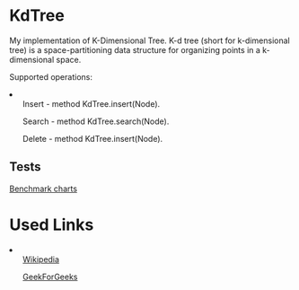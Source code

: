 # KdTree
My implementation of K-Dimensional Tree. 
K-d tree (short for k-dimensional tree) is a space-partitioning data structure for organizing points in a k-dimensional space.

Supported operations:
<li>
<ul> Insert - method KdTree.insert(Node). 
</ul>
<ul> Search - method KdTree.search(Node).
</ul>
<ul> Delete - method KdTree.insert(Node).
</ul>
</li>
<h2>Tests</h2>
<a href="github.com/LinarAbzaltdinov/KdTree/tree/master/Resources">Benchmark charts</a>
<h1>Used Links</h1>
<li>
<ul><a href="en.wikipedia.org/wiki/K-d_tree">Wikipedia</a></ul>
<ul><a href="en.wikipedia.org/wiki/K-d_tree">GeekForGeeks</a></ul>
</li>
